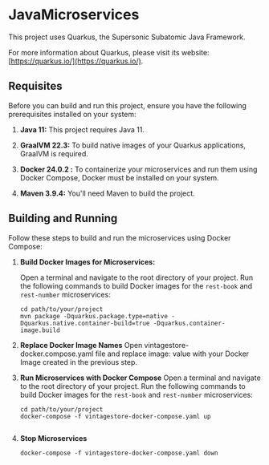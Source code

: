 # JavaMicroservices

This project uses Quarkus, the Supersonic Subatomic Java Framework.

For more information about Quarkus, please visit its website: [https://quarkus.io/](https://quarkus.io/).

## Requisites

Before you can build and run this project, ensure you have the following prerequisites installed on your system:

1. **Java 11:** This project requires Java 11.

2. **GraalVM 22.3:** To build native images of your Quarkus applications, GraalVM is required.

3. **Docker 24.0.2 :** To containerize your microservices and run them using Docker Compose, Docker must be installed on your system.

4. **Maven 3.9.4:** You'll need Maven to build the project.
## Building and Running

Follow these steps to build and run the microservices using Docker Compose:

1. **Build Docker Images for Microservices:**

   Open a terminal and navigate to the root directory of your project. Run the following commands to build Docker images for the `rest-book` and `rest-number` microservices:

   ```shell
   cd path/to/your/project
   mvn package -Dquarkus.package.type=native -Dquarkus.native.container-build=true -Dquarkus.container-image.build

2. **Replace Docker Image Names**
   Open vintagestore-docker.compose.yaml file and replace image: value with your Docker Image created in the previous step.

3. **Run Microservices with Docker Compose**
   Open a terminal and navigate to the root directory of your project. Run the following commands to build Docker images for the `rest-book` and `rest-number` microservices:

   ```shell
   cd path/to/your/project
   docker-compose -f vintagestore-docker-compose.yaml up
 
4. **Stop Microservices**
      ```shell
      docker-compose -f vintagestore-docker-compose.yaml down
